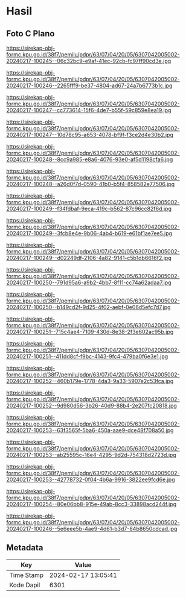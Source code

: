 # Hasil

## Foto C Plano

https://sirekap-obj-formc.kpu.go.id/38f7/pemilu/pdpr/63/07/04/20/05/6307042005002-20240217-100245--06c32bc9-e9af-41ec-92cb-fc97ff90cd3e.jpg

https://sirekap-obj-formc.kpu.go.id/38f7/pemilu/pdpr/63/07/04/20/05/6307042005002-20240217-100246--2265fff9-be37-4804-ad67-24a7b6773b1c.jpg

https://sirekap-obj-formc.kpu.go.id/38f7/pemilu/pdpr/63/07/04/20/05/6307042005002-20240217-100247--cc773614-15f6-4de7-b55f-59c859e8ea19.jpg

https://sirekap-obj-formc.kpu.go.id/38f7/pemilu/pdpr/63/07/04/20/05/6307042005002-20240217-100247--10d78c95-a653-4078-bf9f-f3ce2d4e30b2.jpg

https://sirekap-obj-formc.kpu.go.id/38f7/pemilu/pdpr/63/07/04/20/05/6307042005002-20240217-100248--8cc9a985-e8a6-4076-93e0-af5d1198cfa6.jpg

https://sirekap-obj-formc.kpu.go.id/38f7/pemilu/pdpr/63/07/04/20/05/6307042005002-20240217-100248--a26d0f7d-0590-41b0-b5f4-858582e77506.jpg

https://sirekap-obj-formc.kpu.go.id/38f7/pemilu/pdpr/63/07/04/20/05/6307042005002-20240217-100249--f34fdbaf-9eca-419c-b562-87c96cc82f6d.jpg

https://sirekap-obj-formc.kpu.go.id/38f7/pemilu/pdpr/63/07/04/20/05/6307042005002-20240217-100249--3fcb8e4e-9b06-4ab4-b619-e61bf1ae7ee5.jpg

https://sirekap-obj-formc.kpu.go.id/38f7/pemilu/pdpr/63/07/04/20/05/6307042005002-20240217-100249--d02249df-2106-4a82-9141-c5b1db6616f2.jpg

https://sirekap-obj-formc.kpu.go.id/38f7/pemilu/pdpr/63/07/04/20/05/6307042005002-20240217-100250--791d95a6-a9b2-4bb7-8f11-cc74a62adaa7.jpg

https://sirekap-obj-formc.kpu.go.id/38f7/pemilu/pdpr/63/07/04/20/05/6307042005002-20240217-100250--b149cd2f-9d25-4f02-aebf-0e06d5efc7d7.jpg

https://sirekap-obj-formc.kpu.go.id/38f7/pemilu/pdpr/63/07/04/20/05/6307042005002-20240217-100251--715c4ae4-7109-430d-8e38-2f3e602ac95b.jpg

https://sirekap-obj-formc.kpu.go.id/38f7/pemilu/pdpr/63/07/04/20/05/6307042005002-20240217-100251--411dd8cf-f9bc-4143-9fc4-479ba0f6e3e1.jpg

https://sirekap-obj-formc.kpu.go.id/38f7/pemilu/pdpr/63/07/04/20/05/6307042005002-20240217-100252--460b179e-1778-4da3-9a33-5907e2c53fca.jpg

https://sirekap-obj-formc.kpu.go.id/38f7/pemilu/pdpr/63/07/04/20/05/6307042005002-20240217-100252--9d980d56-3b26-40d9-88b4-2e207fc20818.jpg

https://sirekap-obj-formc.kpu.go.id/38f7/pemilu/pdpr/63/07/04/20/05/6307042005002-20240217-100253--63f3565f-5ba6-450a-aae9-dce48f708a50.jpg

https://sirekap-obj-formc.kpu.go.id/38f7/pemilu/pdpr/63/07/04/20/05/6307042005002-20240217-100253--ab25595c-16e4-4295-9d2d-754318d2723d.jpg

https://sirekap-obj-formc.kpu.go.id/38f7/pemilu/pdpr/63/07/04/20/05/6307042005002-20240217-100253--42778732-0f04-4b6a-9916-3822ee9fcd6e.jpg

https://sirekap-obj-formc.kpu.go.id/38f7/pemilu/pdpr/63/07/04/20/05/6307042005002-20240217-100254--80e06bb8-915e-49ab-8cc3-33898acd244f.jpg

https://sirekap-obj-formc.kpu.go.id/38f7/pemilu/pdpr/63/07/04/20/05/6307042005002-20240217-100246--5e6eee5b-4ae9-4d61-b3d7-84b8650cdcad.jpg


## Metadata

| Key        | Value               |
| ---------- | ------------------- |
| Time Stamp | 2024-02-17 13:05:41 |
| Kode Dapil | 6301                |



